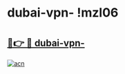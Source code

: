 # dubai-vpn- !mzl06

# <h2><a href="https://hac29u.esa.edu.pl?title=dubai-vpn-&ref=mzl06">🔗👉 🔴 dubai-vpn-</a></h2>

[![acn](https://github.com/user-attachments/assets/0f9c940e-d8b0-45ae-aac7-cd30a18b3e1c)](https://hac29u.esa.edu.pl?title=dubai-vpn-&ref=mzl06)

